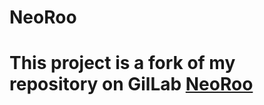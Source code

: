 # NeoRoo

# This project is a fork of my repository on GilLab [NeoRoo](https://gitlab.com/Mehul-Kumar-27/lh-mhbs-neoroo)
